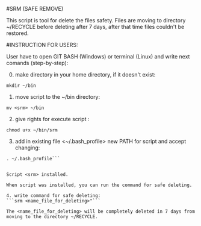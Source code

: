 #SRM (SAFE REMOVE)

This script is tool for delete the files safety.
Files are moving to directory ~/RECYCLE before deleting after 7 days, after that time files couldn't be restored.

#INSTRUCTION FOR USERS:


User have to open GIT BASH (Windows) or terminal (Linux)  and write next comands (step-by-step):

0. make directory <bin> in your home directory, if it doesn't exist:
  
```mkdir ~/bin```

1. move <srm>  script to the ~/bin directory:
  
```mv <srm> ~/bin```


2. give rights for execute script <srm>:
  
```chmod u+x ~/bin/srm```


3. add in existing file  <~/.bash_profile> new PATH for script and accept changing:

```echo 'export PATH="${PATH}:~/bin"' >> ~/.bash_profile
. ~/.bash_profile```


Script <srm> installed. 

When script was installed, you can run the command for safe deleting.

4. write command for safe deleting:
```srm <name_file_for_deleting>"``` 

The <name_file_for_deleting> will be completely deleted in 7 days from moving to the directory ~/RECYCLE.
